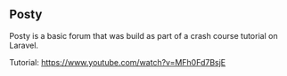 ## Posty

Posty is a basic forum that was build as part of a crash course tutorial on Laravel.

Tutorial: https://www.youtube.com/watch?v=MFh0Fd7BsjE
